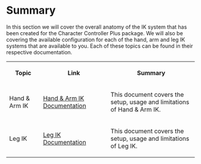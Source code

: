 Summary
=======

In this section we will cover the overall anatomy of the IK system that has been created for the Character Controller Plus package. We will also be covering the available configuration for each of the hand, arm and leg IK systems that are available to you. Each of these topics can be found in their respective documentation.

<table data-table-width="760" data-layout="default" data-local-id="63168880-5dfe-4328-87e4-d69dff38d615" class="confluenceTable"><colgroup><col style="width: 126.0px;"><col style="width: 237.0px;"><col style="width: 393.0px;"></colgroup><tbody><tr><th class="confluenceTh"><p><strong>Topic</strong></p></th><th class="confluenceTh"><p><strong>Link</strong></p></th><th class="confluenceTh"><p><strong>Summary</strong></p></th></tr><tr><td class="confluenceTd"><p>Hand &amp; Arm IK</p></td><td class="confluenceTd"><p><a href="Arm-IK.md" data-linked-resource-id="3211266" data-linked-resource-version="13" data-linked-resource-type="page">Hand &amp; Arm IK Documentation</a></p></td><td class="confluenceTd"><p>This document covers the setup, usage and limitations of Hand &amp; Arm IK.</p></td></tr><tr><td class="confluenceTd"><p>Leg IK</p></td><td class="confluenceTd"><p><a href="Leg-IK.md" data-linked-resource-id="3112962" data-linked-resource-version="9" data-linked-resource-type="page">Leg IK Documentation</a></p></td><td class="confluenceTd"><p>This document covers the setup, usage and limitations of Leg IK.</p></td></tr></tbody></table>